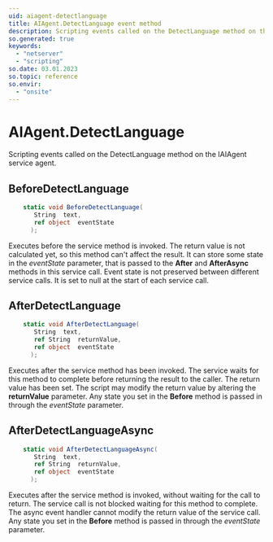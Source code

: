 ```yaml
---
uid: aiagent-detectlanguage
title: AIAgent.DetectLanguage event method
description: Scripting events called on the DetectLanguage method on the AIAgent service agent.
so.generated: true
keywords:
  - "netserver"
  - "scripting"
so.date: 03.01.2023
so.topic: reference
so.envir:
  - "onsite"
---
```

# AIAgent.DetectLanguage

Scripting events called on the <see cref='M:SuperOffice.CRM.Services.IAIAgent.DetectLanguage'>DetectLanguage</see> method on the <see cref='IAIAgent'>IAIAgent</see>  service agent.

## BeforeDetectLanguage
```cs
    static void BeforeDetectLanguage(
       String  text,
       ref object  eventState
      );
```
Executes before the service method is invoked.
The return value is not calculated yet, so this method can't affect the result.
It can store some state in the *eventState* parameter, that is passed to the **After** and **AfterAsync** methods in this service call.
Event state is not preserved between different service calls. It is set to null at the start of each service call.
## AfterDetectLanguage
```cs
    static void AfterDetectLanguage(
       String  text,
       ref String  returnValue,
       ref object  eventState
      );
```
Executes after the service method has been invoked. The service waits for this method to complete before returning the result to the caller.
The return value has been set. The script may modify the return value by altering the **returnValue** parameter.
Any state you set in the **Before** method is passed in through the *eventState* parameter.
## AfterDetectLanguageAsync
```cs
    static void AfterDetectLanguageAsync(
       String  text,
       ref String  returnValue,
       ref object  eventState
      );
```
Executes after the service method is invoked, without waiting for the call to return.
The service call is not blocked waiting for this method to complete.
The async event handler cannot modify the return value of the service call.
Any state you set in the **Before** method is passed in through the *eventState* parameter.

